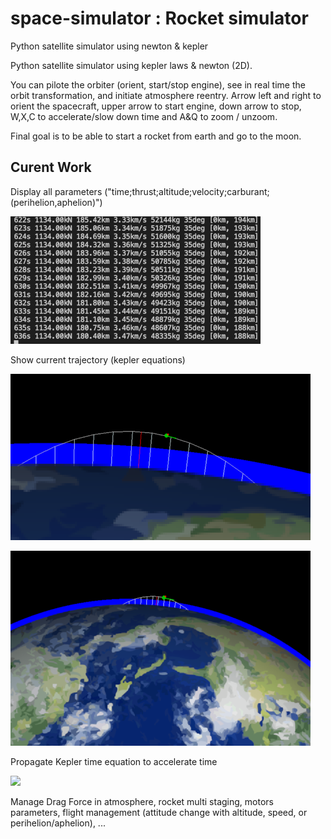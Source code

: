 # space-simulator : Rocket simulator
Python satellite simulator using newton &amp; kepler

Python satellite simulator using kepler laws & newton (2D).

You can pilote the orbiter (orient, start/stop engine), see in real time the orbit transformation, and initiate atmosphere reentry.
Arrow left and right to orient the spacecraft, upper arrow to start engine, down arrow to stop, W,X,C to accelerate/slow down time and A&Q to zoom / unzoom.

Final goal is to be able to start a rocket from earth and go to the moon.


## Curent Work
Display all parameters ("time;thrust;altitude;velocity;carburant;(perihelion,aphelion)")

![](https://raw.githubusercontent.com/air01a/space-simulator/main/screenshots/data.png)

Show current trajectory (kepler equations)

![](https://raw.githubusercontent.com/air01a/space-simulator/main/screenshots/trajectory.png)

![](https://raw.githubusercontent.com/air01a/space-simulator/main/screenshots/trajectory2.png)

Propagate Kepler time equation to accelerate time

![](https://raw.githubusercontent.com/air01a/space-simulator/main/screenshots/kepler_propagation.gif)

Manage Drag Force in atmosphere, rocket multi staging, motors parameters, flight management (attitude change with altitude, speed, or perihelion/aphelion), ...
